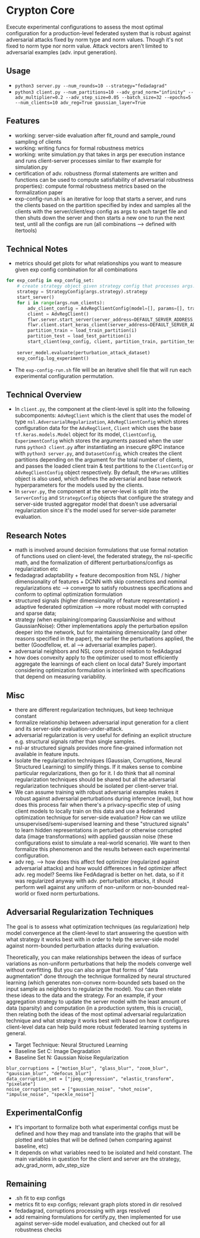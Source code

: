 # Crypton Core
Execute experimental configurations to assess the most optimal configuration for a production-level federated system that is robust against adversarial attacks fixed by norm type and norm values. Though it's not fixed to norm type nor norm value. Attack vectors aren't limited to adversarial examples (adv. input generation).

## Usage
- `python3 server.py --num_rounds=10 --strategy="fedadagrad"` 
- `python3 client.py --num_partitions=10 --adv_grad_norm="infinity" --adv_multiplier=0.2 --adv_step_size=0.05 --batch_size=32 --epochs=5 --num_clients=10 adv_reg=True gaussian_layer=True`

## Features
- working: server-side evaluation after fit_round and sample_round sampling of clients
- working: writing funcs for formal robustness metrics
- working: write simulation.py that takes in args per execution instance and runs client-server processes similar to flwr example for simulation.py
- certification of adv. robustness (formal statements are written and functions can be used to compute satisfiability of adversarial robustness properties): compute formal robustness metrics based on the formalization paper
- exp-config-run.sh is an iterative for loop that starts a server, and runs the clients based on the partition specified by index and samples all the clients with the server/client/exp config as args to each target file and then shuts down the server and then starts a new one to run the next test, until all the configs are run (all combinations --> defined with itertools)

## Technical Notes
- metrics should get plots for what relationships you want to measure given exp config combination for all combinations

```python
for exp_config in exp_config_set:
    # create strategy object given strategy config that processes args.strategy 
    strategy = StrategyConfig(args.strategy).strategy
    start_server()
    for i in range(args.num_clients):
        adv_client_config = AdvRegClientConfig(model=[], params=[], train_dataset=[], test_dataset=[], validation_steps=[])
        client = AdvRegClient()
        flwr.server.start_server(server_address=DEFAULT_SERVER_ADDRESS, strategy=strategy)
        flwr.client.start_keras_client(server_address=DEFAULT_SERVER_ADDRESS, client=client)
        partition_train = load_train_partition(i)
        partition_test = load_test_partition(i)
        start_client(exp_config, client, partition_train, partition_test)
        
    server_model.evaluate(perturbation_attack_dataset)
    exp_config.log_experiment()


```
- The `exp-config-run.sh` file will be an iterative shell file that will run each experimental configuration permutation.

## Technical Overview
- In `client.py`, the component at the client-level is split into the following subcomponents: `AdvRegClient` which is the client that uses the model of type `nsl.AdversarialRegularization`, `AdvRegClientConfig` which stores configuration data for the `AdvRegClient`, `Client` which uses the base `tf.keras.models.Model` object for its model, `ClientConfig`, `ExperimentConfig` which stores the arguments passed when the user runs `python3 client.py` after instantiating an insecure gRPC instance with `python3 server.py`, and `DatasetConfig`, which creates the client partitions depending on the argument for the total number of clients, and passes the loaded client train & test partitions to the `ClientConfig` or `AdvRegClientConfig` object respectively. By default, the `HParams` utilities object is also used, which defines the adversarial and base network hyperparameters for the models used by the clients.
- In `server.py`, the component at the server-level is split into the `ServerConfig` and `StrategyConfig` objects that configure the strategy and server-side trusted aggregator model that doesn't use adversarial regularization since it's the model used for server-side parameter evaluation.

## Research Notes
- math is involved around decision formulations that use formal notation of functions used on client-level, the federated strategy, the nsl-specific math, and the formalization of different perturbations/configs as regularization etc
- fedadagrad adaptability + feature decomposition from NSL / higher dimensionality of features + DCNN with skip connections and nominal regularizations etc --> converge to satisfy robustness specifications and conform to optimal optimization formulation
- structured signals (higher dimensionality of feature representation) + adaptive federated optimization --> more robust model with corrupted and sparse data;
- strategy (when explaining/comparing GaussianNoise and without GaussianNoise): Other implementations apply the perturbation epsilon deeper into the network, but for maintaining dimensionality (and other reasons specified in the paper), the earlier the perturbations applied, the better (Goodfellow, et. al --> adversarial examples paper).
- adversarial neighbors and NSL core protocol relation to fedAdagrad
- how does convexity apply to the optimizer used to most efficiently aggregate the learnings of each client on local data? Surely important considering optimization formulation is interlinked with specifications that depend on measuring variability.

## Misc
- there are different regularization techniques, but keep technique constant
- formalize relationship between adversarial input generation for a client and its server-side evaluation-under-attack.
- adversarial regularization is very useful for defining an explicit structure e.g. structural signals rather than single samples.
- nsl-ar structured signals provides more fine-grained information not available in feature inputs.
- Isolate the regularization techniques (Gaussian, Corruptions, Neural Structured Learning) to simplify things. If it makes sense to combine particular regularizations, then go for it. I do think that all nominal regularization techniques should be shared but all the adversarial regularization techniques should be isolated per client-server trial.
- We can assume training with robust adversarial examples makes it robust against adversarial perturbations during inference (eval), but how does this process fair when there's a privacy-specific step of using client models to locally train on this data and use a federated optimization technique for server-side evaluation? How can we utilize unsupervised/semi-supervised learning and these "structured signals" to learn hidden representations in perturbed or otherwise corrupted data (image transformations) with applied gaussian noise (these configurations exist to simulate a real-world scenario). We want to then formalize this phenomenon and the results between each experimental configuration.
- adv reg. --> how does this affect fed optimizer (regularized against adversarial attacks) and how would differences in fed optimizer affect adv. reg model? Seems like FedAdagrad is better on het. data, so if it was regularized anyway with adv. perturbation attacks, it should perform well against any uniform of non-uniform or non-bounded real-world or fixed norm perturbations.

## Adversarial Regularization Techniques
The goal is to assess what optimization techniques (as regularization) help model convergence at the client-level to start answering the question with what strategy it works best with in order to help the server-side model against norm-bounded perturbation attacks during evaluation.

Theoretically, you can make relationships between the ideas of surface variations as non-uniform perturbations that help the models converge well without overfitting. But you can also argue that forms of "data augmentation" done through the technique formalized by neural structured learning (which generates non-convex norm-bounded sets based on the input sample as neighbors to regularize the model). You can then relate these ideas to the data and the strategy. For an example, if your aggregation strategy to update the server model with the least amount of data (sparsity) and computation (in a production system, this is crucial), then relating both the ideas of the most optimal adversarial regularization technique and what strategy it works best with based on how it configures client-level data can help build more robust federated learning systems in general.

- Target Technique: Neural Structured Learning
- Baseline Set C: Image Degradation
- Baseline Set N: Gaussian Noise Regularization

```python3
blur_corruptions = ["motion_blur", "glass_blur", "zoom_blur", "gaussian_blur", "defocus_blur"]
data_corruption_set = ["jpeg_compression", "elastic_transform", "pixelate"]
noise_corruption_set = ["gaussian_noise", "shot_noise", "impulse_noise", "speckle_noise"]

```

## ExperimentalConfig
- It's important to formalize both what experimental configs must be defined and how they map and translate into the graphs that will be plotted and tables that will be defined (when comparing against baseline, etc)
- It depends on what variables need to be isolated and held constant. The main variables in question for the client and server are the strategy, adv_grad_norm, adv_step_size

## Remaining
- .sh fit to exp configs 
- metrics fit to exp configs; relevant graph plots stored in dir resolved
- fedadagrad, corruptions processing with args resolved
- add remaining formulations for certify.py, then implemented for use against server-side model evaluation, and checked out for all robustness checks 

